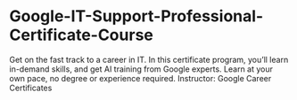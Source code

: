 # Google-IT-Support-Professional-Certificate-Course
Get on the fast track to a career in IT. In this certificate program, you’ll learn in-demand skills, and get AI training from Google experts. Learn at your own pace, no degree or experience required. Instructor: Google Career Certificates

